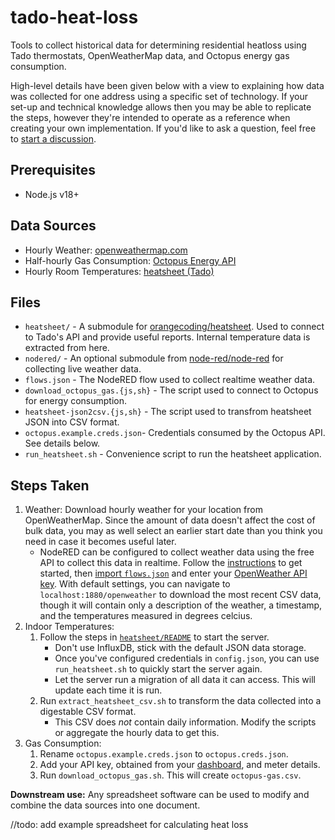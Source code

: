 # tado-heat-loss
Tools to collect historical data for determining residential heatloss using Tado thermostats, OpenWeatherMap data, and Octopus energy gas consumption.

High-level details have been given below with a view to explaining how data was collected for one address using a specific set of technology. If your set-up and technical knowledge allows then you may be able to replicate the steps, however they're intended to operate as a reference when creating your own implementation. If you'd like to ask a question, feel free to [start a discussion](https://github.com/jackcarey/tado-heat-loss/discussions).

## Prerequisites

- Node.js v18+

## Data Sources

- Hourly Weather: [openweathermap.com](https://home.openweathermap.org/history_bulks/new)
- Half-hourly Gas Consumption: [Octopus Energy API](https://developer.octopus.energy/docs/api/)
- Hourly Room Temperatures: [heatsheet (Tado)](https://github.com/orangecoding/heatsheet)

## Files

- `heatsheet/` - A submodule for [orangecoding/heatsheet](https://github.com/orangecoding/heatsheet). Used to connect to Tado's API and provide useful reports. Internal temperature data is extracted from here.
- `nodered/` - An optional submodule from [node-red/node-red](https://github.com/node-red/node-red) for collecting live weather data.
- `flows.json` - The NodeRED flow used to collect realtime weather data.
- `download_octopus_gas.{js,sh}` - The script used to connect to Octopus for energy consumption.
- `heatsheet-json2csv.{js,sh}` - The script used to transfrom heatsheet JSON into CSV format.
- `octopus.example.creds.json`- Credentials consumed by the Octopus API. See details below.
- `run_heatsheet.sh` - Convenience script to run the heatsheet application.

## Steps Taken

1. Weather: Download hourly weather for your location from OpenWeatherMap. Since the amount of data doesn't affect the cost of bulk data, you may as well select an earlier start date than you think you need in case it becomes useful later.
    - NodeRED can be configured to collect weather data using the free API to collect this data in realtime. Follow the [instructions](https://nodered.org/#get-started) to get started, then [import `flows.json`](https://nodered.org/docs/user-guide/editor/workspace/import-export) and enter your [OpenWeather API key](https://home.openweathermap.org/api_keys). With default settings, you can navigate to `localhost:1880/openweather` to download the most recent CSV data, though it will contain only a description of the weather, a timestamp, and the temperatures measured in degrees celcius.
2. Indoor Temperatures: 
    1. Follow the steps in [`heatsheet/README`](/heatsheet/README.md) to start the server. 
        - Don't use InfluxDB, stick with the default JSON data storage.
        - Once you've configured credentials in `config.json`, you can use `run_heatsheet.sh` to quickly start the server again.
        - Let the server run a migration of all data it can access. This will update each time it is run.
    2. Run `extract_heatsheet_csv.sh` to transform the data collected into a digestable CSV format.
        - This CSV does *not* contain daily information. Modify the scripts or aggregate the hourly data to get this.
3. Gas Consumption:
    1. Rename `octopus.example.creds.json` to `octopus.creds.json`.
    2. Add your API key, obtained from your [dashboard](https://octopus.energy/dashboard/new/accounts/personal-details/api-access), and meter details.
    3. Run `download_octopus_gas.sh`. This will create `octopus-gas.csv`.

**Downstream use:** Any spreadsheet software can be used to modify and combine the data sources into one document.

//todo: add example spreadsheet for calculating heat loss